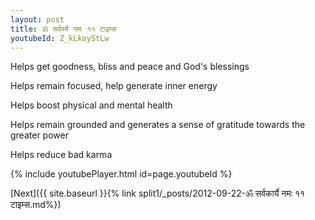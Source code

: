 ```yaml
---
layout: post
title: ॐ सर्वस्मै नमः ११ टाइम्स
youtubeId: Z_kLkoyStLw
---
```

 
 
Helps get goodness, bliss and peace and God's blessings
 
Helps remain focused, help generate inner energy 
 
Helps boost physical and mental health 
 
Helps remain grounded and generates a sense of gratitude towards the greater power 
 
Helps reduce bad karma
 
 
 
 


{% include youtubePlayer.html id=page.youtubeId %}
 
[Next]({{ site.baseurl }}{% link  split1/_posts/2012-09-22-ॐ सर्वकार्यै नमः ११ टाइम्स.md%})
 
